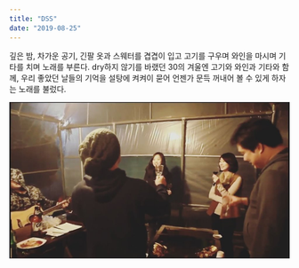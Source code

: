 ```yaml
---
title: "DSS"
date: "2019-08-25"
---
```


깊은 밤, 차가운 공기, 긴팔 옷과 스웨터를 겹겹이 입고 고기를 구우며 와인을 마시며 기타를 치며 노래를 부른다. dry하지 않기를 바랬던 30의 겨울엔 고기와 와인과 기타와 함께, 우리 좋았던 날들의 기억을 설탕에 켜켜이 묻어 언젠가 문득 꺼내어 볼 수 있게 하자는 노래를 불렀다.

![](/photo/memory/2019-08-25-DSS.jpg)